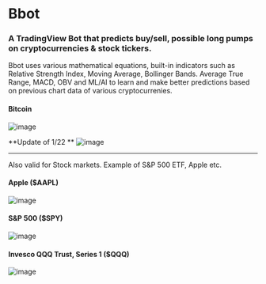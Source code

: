# Bbot
### A TradingView Bot that predicts buy/sell, possible long pumps on cryptocurrencies &amp; stock tickers.

Bbot uses various mathematical equations, built-in indicators such as Relative Strength Index, Moving Average, Bollinger Bands. Average True Range, MACD, OBV and ML/AI to learn and make better predictions based on previous chart data of various cryptocurrenies.

#### Bitcoin
![image](https://user-images.githubusercontent.com/30962683/149702685-7e63aa00-db3c-439a-b4b1-53b056adc1d1.png)

**Update of 1/22 **
![image](https://user-images.githubusercontent.com/30962683/150654834-09ea6b00-df04-456c-87a2-8b78b1ac962e.png)

---

Also valid for Stock markets. Example of S&P 500 ETF, Apple etc.

#### Apple ($AAPL)
![image](https://user-images.githubusercontent.com/30962683/149703000-27f92796-936c-42ca-8229-ea005c0d90df.png)

#### S&P 500 ($SPY)
![image](https://user-images.githubusercontent.com/30962683/149703147-f8d458f2-8193-4349-92dd-af40144acb49.png)

#### Invesco QQQ Trust, Series 1 ($QQQ)
![image](https://user-images.githubusercontent.com/30962683/149703379-934176be-c9f2-4987-9cf1-0354b38575e1.png)




